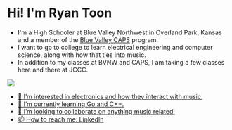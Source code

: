 <h1> Hi! I'm Ryan Toon </h1>

- I'm a High Schooler at Blue Valley Northwest in Overland Park, Kansas and a member of the [Blue Valley CAPS](https://bvcaps.yourcapsnetwork.org/) program.
- I want to go to college to learn electrical engineering and computer science, along with how that ties into music.
- In addition to my classes at BVNW and CAPS, I am taking a few classes here and there at JCCC.

<a href="https://www.linkedin.com/in/ryantoon24/">
    <img src="https://img.shields.io/badge/linkedin-%230077B5.svg?&style=for-the-badge&logo=linkedin&logoColor=white" />

- 👀 I’m interested in electronics and how they interact with music.
- 🌱 I’m currently learning Go and C++.
- 💞️ I’m looking to collaborate on anything music related!
- 📫 How to reach me: LinkedIn

<!---
ryantoon24/ryantoon24 is a ✨ special ✨ repository because its `README.md` (this file) appears on your GitHub profile.
You can click the Preview link to take a look at your changes.
--->
